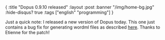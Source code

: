 {
  :title "Dopus 0.9.10 released"
  :layout :post
  :banner "/img/home-bg.jpg"
  :hide-disqus? true
  :tags ["english" "programming"]
}

Just a quick note: I released a new version of Dopus today. This one just contains a bug fix for generating wordml files as described [here](http://issues.agynamix.de/default.php?dopus.4.48.5). Thanks to Etienne for the patch!
